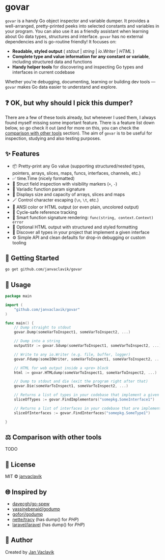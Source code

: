 # govar

`govar` is a handy Go object inspector and variable dumper. It provides a well-arranged, pretty-printed peeks into selected constants and variables in your program. You can also use it as a friendly assistant when learning about Go data types, structures and interface. `govar` has no external dependencies and is go-routine friendly! It focuses on:

- **Readable, styled output** ( *stdout* | *string* | *io.Writer* | *HTML* )
- **Complete type and value information for any constant or variable**, including structured data and functions
- **Handy helper tools** for discovering and inspecting Go types and interfaces in current codebase

Whether you're debugging, documenting, learning or building dev tools — `govar` makes Go data easier to understand and explore.

## ❓ OK, but why should I pick this dumper?

There are a few of these tools already, but whenever I used them, I always found myself missing some important feature. There is a feature list down below, so go check it out (and for more on this, you can check the [comparison with other tools](https://github.com/janvaclavik/govar#comparison) section). The aim of `govar` is to be useful for inspection, studying and also testing purposes.

## ✨ Features

- 📦 Pretty-print any Go value (supporting structured/nested types, pointers, arrays, slices, maps, funcs, interfaces, channels, etc.)
- ✅ time.Time (nicely formatted)
- 🧠 Struct field inspection with visibility markers (`+`, `-`)
- 🧠 Variadic function param signature
- 🧠 Displays size and capacity of arrays, slices and maps
- 🪄 Control character escaping (`\n`, `\t`, etc.)
- 🎨 ANSI color or HTML output (or even plain, uncolored output)
- 🔄 Cycle-safe reference tracking
- 🧠 Smart function signature rendering: `func(string, context.Context) error`
- 🎨 Optional HTML output with structured and styled formatting
- 🔎 Discover all types in your project that implement a given interface
- ⚙️ Simple API and clean defaults for drop-in debugging or custom tooling

## 🚀 Getting Started

```bash
go get github.com/janvaclavik/govar
```

## 🚀 Usage

```go
package main

import (
	"github.com/janvaclavik/govar"
)

func main() {
	// Dump straight to stdout
	govar.Dump(someVarToInspect1, someVarToInspect2, ...)

	// Dump into a string
	outputStr := govar.Sdump(someVarToInspect1, someVarToInspect2, ...)

	// Write to any io.Writer (e.g. file, buffer, logger)
	govar.Fdump(someIOWriter, someVarToInspect1, someVarToInspect2, ...)

	// HTML for web output inside a <pre> block
	html := govar.HTMLdump(someVarToInspect1, someVarToInspect2, ...)

	// Dump to stdout and die (exit the program right after that)
	govar.Die(someVarToInspect1, someVarToInspect2, ...)

	// Returns a list of types in your codebase that implement a given interface
	sliceOfTypes := govar.FindImplementors("somepkg.SomeInterface1")

	// Returns a list of interfaces in your codebase that are implemented by a given type
	sliceOfInterfaces := govar.FindInterfaces("somepkg.SomeType1")

}
```

## ⚖️ Comparison with other tools

TODO

## 🧩 License

MIT © [janvaclavik](https://github.com/janvaclavik)

## 🌐 Inspired by
- [davecgh/go-spew](https://github.com/davecgh/go-spew)
- [yassinebenaid/godump](https://github.com/yassinebenaid/godump)
- [goforj/godump](https://github.com/goforj/godump)
- [nette/tracy](https://github.com/nette/tracy) (has dump() for *PHP*)
- [laravel/laravel](https://github.com/laravel/laravel) (has dump() for *PHP*)

## 📇 Author

Created by [Jan Vaclavik](https://github.com/janvaclavik)


